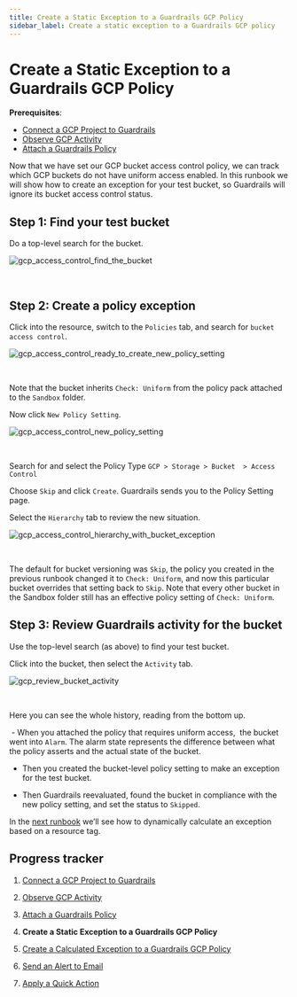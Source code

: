 ```yaml
---
title: Create a Static Exception to a Guardrails GCP Policy
sidebar_label: Create a static exception to a Guardrails GCP policy
---
```



# Create a Static Exception to a Guardrails GCP Policy

**Prerequisites**:   
  
- [Connect a GCP Project to Guardrails](/guardrails/docs/runbooks/getting-started-gcp/connect-a-project/)
- [Observe GCP Activity](/guardrails/docs/runbooks/getting-started-gcp/observe-gcp-activity/)
- [Attach a Guardrails Policy](/guardrails/docs/runbooks/getting-started-gcp/attach-a-policy/)


Now that we have set our GCP bucket access control policy, we can track which GCP buckets do not have uniform access enabled. In this runbook we will show how to create an exception for your test bucket, so Guardrails will ignore its bucket access control status.

## Step 1: Find your test bucket

Do a top-level search for the bucket.
<p><img alt="gcp_access_control_find_the_bucket" src="/images/docs/guardrails/runbooks/getting-started-gcp/create-static-exception/gcp-access-control-find-the-bucket.png"/></p><br/>

## Step 2: Create a policy exception

Click into the resource, switch to the `Policies` tab, and search for `bucket access control`.
<p><img alt="gcp_access_control_ready_to_create_new_policy_setting" src="/images/docs/guardrails/runbooks/getting-started-gcp/create-static-exception/gcp-access-control-ready-to-create-new-policy-setting.png"/></p><br/>

Note that the bucket inherits `Check: Uniform` from the policy pack attached to the `Sandbox` folder. 

  
Now click `New Policy Setting`.
<p><img alt="gcp_access_control_new_policy_setting" src="/images/docs/guardrails/runbooks/getting-started-gcp/create-static-exception/gcp-access-control-new-policy-setting.png"/></p><br/>

Search for and select the Policy Type `GCP > Storage > Bucket  > Access Control`

  
Choose `Skip` and click `Create`. Guardrails sends you to the Policy Setting page.

Select the `Hierarchy` tab to review the new situation.
<p><img alt="gcp_access_control_hierarchy_with_bucket_exception" src="/images/docs/guardrails/runbooks/getting-started-gcp/create-static-exception/gcp-access-control-hierarchy-with-bucket-exception.png"/></p><br/>  
  


The default for bucket versioning was `Skip`, the policy you created in the previous runbook changed it to `Check: Uniform`, and now this particular bucket overrides that setting back to `Skip`. Note that every other bucket in the Sandbox folder still has an effective policy setting of `Check: Uniform`.  


## Step 3: Review Guardrails activity for the bucket

Use the top-level search (as above) to find your test bucket.

Click into the bucket, then select the `Activity` tab.
<p><img alt="gcp_review_bucket_activity" src="/images/docs/guardrails/runbooks/getting-started-gcp/create-static-exception/gcp-review-bucket-activity.png"/></p><br/>

Here you can see the whole history, reading from the bottom up.

 - When you attached the policy that requires uniform access,  the bucket went into `Alarm`. The alarm state represents the difference between what the policy asserts and the actual state of the bucket.  
  
- Then you created the bucket-level policy setting to make an exception for the test bucket.  
  
- Then Guardrails reevaluated, found the bucket in compliance with the new policy setting, and set the status to `Skipped`.

  
In the [next runbook](/guardrails/docs/runbooks/getting-started-aws/create-calculated-exception) we’ll see how to dynamically calculate an exception based on a resource tag.


## Progress tracker

1. [Connect a GCP Project to Guardrails](/guardrails/docs/runbooks/getting-started-gcp/connect-a-project/)

2. [Observe GCP Activity](/guardrails/docs/runbooks/getting-started-gcp/observe-gcp-activity/)

3. [Attach a Guardrails Policy](/guardrails/docs/runbooks/getting-started-gcp/attach-a-policy/)

4. **Create a Static Exception to a Guardrails GCP Policy**

5. [Create a Calculated Exception to a Guardrails GCP Policy](/guardrails/docs/runbooks/getting-started-gcp/create-calculated-exception/)

6. [Send an Alert to Email](/guardrails/docs/runbooks/getting-started-gcp/send-alert-to-email/)

7. [Apply a Quick Action](/guardrails/docs/runbooks/getting-started-gcp/apply-quick-action/)
